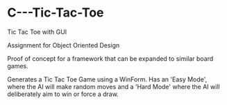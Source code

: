 # C---Tic-Tac-Toe
Tic Tac Toe with GUI

Assignment for Object Oriented Design

Proof of concept for a framework that can be expanded to similar board games.

Generates a Tic Tac Toe Game using a WinForm. Has an 'Easy Mode', where the AI will make random moves and a 'Hard Mode' where the AI will deliberately aim to win or force a draw.
